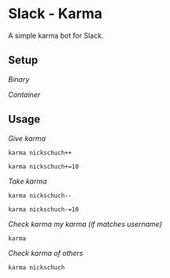 Slack - Karma
=============

A simple karma bot for Slack.

## Setup

*Binary*

*Container*

## Usage

*Give karma*

```
karma nickschuch++
```

```
karma nickschuch+=10
```

*Take karma*

```
karma nickschuch--
```

```
karma nickschuch-=10
```

*Check karma my karma (if matches username)*

```
karma
```

*Check karma of others*

```
karma nickschuch
```
